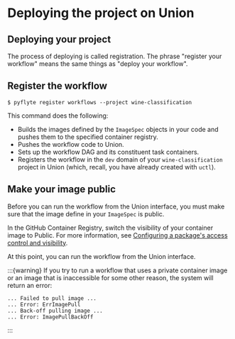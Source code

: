 # Deploying the project on Union

## Deploying your project

The process of deploying is called registration.
The phrase "register your workflow" means the same things as "deploy your workflow".

## Register the workflow

```{code-block} shell
$ pyflyte register workflows --project wine-classification
```

This command does the following:

* Builds the images defined by the `ImageSpec` objects in your code and pushes them to the specified container registry.
* Pushes the workflow code to Union.
* Sets up the workflow DAG and its constituent task containers.
* Registers the workflow in the `dev` domain of your `wine-classification` project in Union (which, recall, you have already created with `uctl`).

## Make your image public

Before you can run the workflow from the Union interface, you must make sure that the image define in your `ImageSpec` is public.

In the GitHub Container Registry, switch the visibility of your container image to Public. For more information, see [Configuring a package's access control and visibility](https://docs.github.com/en/packages/learn-github-packages/configuring-a-packages-access-control-and-visibility.md#about-inheritance-of-access-permissions-and-visibility).

At this point, you can run the workflow from the Union interface.

:::{warning}
If you try to run a workflow that uses a private container image or an image that is inaccessible for some other reason, the system will return an error:

```
... Failed to pull image ...
... Error: ErrImagePull
... Back-off pulling image ...
... Error: ImagePullBackOff
```
:::

